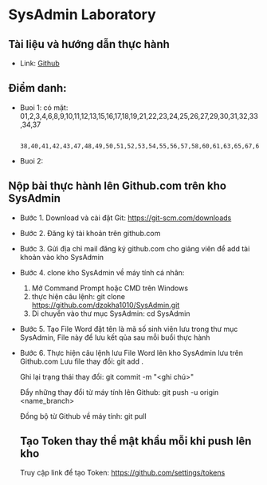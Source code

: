 # SysAdmin Laboratory
## Tài liệu và hướng dẫn thực hành 
- Link: [Github](https://github.com/dzokha1010/Documents/tree/main/System_Administration_Maintenance)
## Điểm danh:
- Buoi 1: có mặt: 01,2,3,4,6,8,9,10,11,12,13,15,16,17,18,19,21,22,23,24,25,26,27,29,30,31,32,33,34,37

                  38,40,41,42,43,47,48,49,50,51,52,53,54,55,56,57,58,60,61,63,65,67,68,70,71,72,73,74,75,77,79
- Buoi 2: 
## Nộp bài thực hành lên Github.com trên kho SysAdmin
- Bước 1. Download và cài đặt Git: https://git-scm.com/downloads
- Bước 2. Đăng ký tài khoản trên github.com
- Bước 3. Gửi địa chỉ mail đăng ký github.com cho giảng viên để add tài khoản vào kho SysAdmin
- Bước 4. clone kho SysAdmin về máy tính cá nhân:
  1. Mở Command Prompt hoặc CMD trên Windows
  2. thực hiện câu lệnh: git clone https://github.com/dzokha1010/SysAdmin.git
  3. Di chuyển vào thư mục SysAdmin: cd SysAdmin
- Bước 5. Tạo File Word đặt tên là mã số sinh viên lưu trong thư mục SysAdmin, File này để lưu kết qủa sau mỗi buổi thực hành
- Bước 6. Thực hiện câu lệnh lưu File Word lên kho SysAdmin lưu trên Github.com
  Lưu file thay đổi: git add .

  Ghi lại trạng thái thay đổi: git commit -m "<ghi chú>"

  Đẩy những thay đổi từ máy tính lên Github: git push -u origin <name_branch>

  Đồng bộ từ Github về máy tính: git pull

  ## Tạo Token thay thể mật khẩu mỗi khi push lên kho
  Truy cập link để tạo Token: https://github.com/settings/tokens
  

